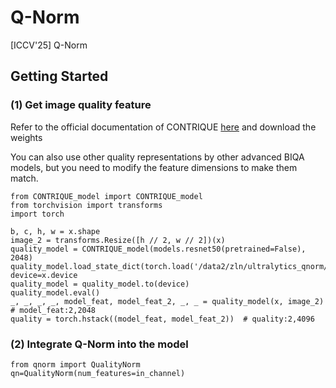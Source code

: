 # Q-Norm
[ICCV'25] Q-Norm
## Getting Started

### (1) Get image quality feature

Refer to the official documentation of CONTRIQUE [here](https://github.com/pavancm/CONTRIQUE) and download the weights

You can also use other quality representations by other advanced BIQA models, but you need to modify the feature dimensions to make them match.

```
from CONTRIQUE_model import CONTRIQUE_model
from torchvision import transforms
import torch

b, c, h, w = x.shape
image_2 = transforms.Resize([h // 2, w // 2])(x)
quality_model = CONTRIQUE_model(models.resnet50(pretrained=False), 2048)
quality_model.load_state_dict(torch.load('/data2/zln/ultralytics_qnorm/qNorm/CONTRIQUE_checkpoint25.tar'))
device=x.device
quality_model = quality_model.to(device)
quality_model.eval()
_, _, _, _, model_feat, model_feat_2, _, _ = quality_model(x, image_2)  # model_feat:2,2048
quality = torch.hstack((model_feat, model_feat_2))  # quality:2,4096
```

### (2) Integrate Q-Norm into the model

```
from qnorm import QualityNorm
qn=QualityNorm(num_features=in_channel)
```

